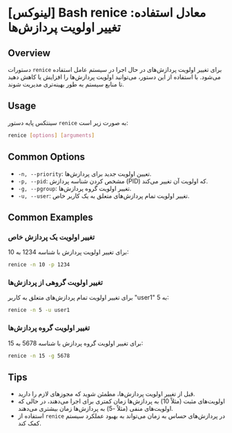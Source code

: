 # [لینوکس] Bash renice معادل استفاده: تغییر اولویت پردازش‌ها

## Overview
دستورات `renice` برای تغییر اولویت پردازش‌های در حال اجرا در سیستم عامل استفاده می‌شود. با استفاده از این دستور، می‌توانید اولویت پردازش‌ها را افزایش یا کاهش دهید تا منابع سیستم به طور بهینه‌تری مدیریت شوند.

## Usage
سینتکس پایه دستور `renice` به صورت زیر است:

```bash
renice [options] [arguments]
```

## Common Options
- `-n, --priority`: تعیین اولویت جدید برای پردازش‌ها.
- `-p, --pid`: مشخص کردن شناسه پردازش (PID) که اولویت آن تغییر می‌کند.
- `-g, --pgroup`: تغییر اولویت گروه پردازش‌ها.
- `-u, --user`: تغییر اولویت تمام پردازش‌های متعلق به یک کاربر خاص.

## Common Examples
### تغییر اولویت یک پردازش خاص
برای تغییر اولویت پردازش با شناسه 1234 به 10:

```bash
renice -n 10 -p 1234
```

### تغییر اولویت گروهی از پردازش‌ها
برای تغییر اولویت تمام پردازش‌های متعلق به کاربر "user1" به 5:

```bash
renice -n 5 -u user1
```

### تغییر اولویت گروه پردازش‌ها
برای تغییر اولویت گروه پردازش با شناسه 5678 به 15:

```bash
renice -n 15 -g 5678
```

## Tips
- قبل از تغییر اولویت پردازش‌ها، مطمئن شوید که مجوزهای لازم را دارید.
- اولویت‌های مثبت (مثلاً 10) به پردازش‌ها زمان کمتری برای اجرا می‌دهند، در حالی که اولویت‌های منفی (مثلاً -5) به پردازش‌ها زمان بیشتری می‌دهند.
- استفاده از `renice` در پردازش‌های حساس به زمان می‌تواند به بهبود عملکرد سیستم کمک کند.